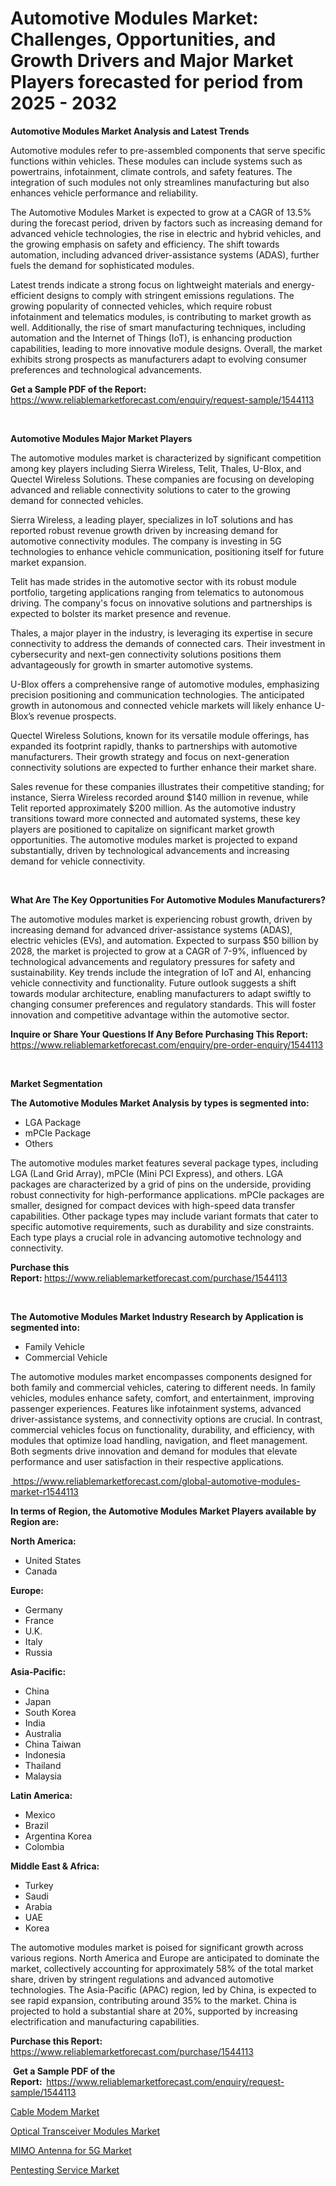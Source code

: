 <p><h1>Automotive Modules Market: Challenges, Opportunities, and Growth Drivers and Major Market Players forecasted for period from 2025 - 2032</h1></p><p><strong>Automotive Modules Market Analysis and Latest Trends</strong></p>
<p><p>Automotive modules refer to pre-assembled components that serve specific functions within vehicles. These modules can include systems such as powertrains, infotainment, climate controls, and safety features. The integration of such modules not only streamlines manufacturing but also enhances vehicle performance and reliability.</p><p>The Automotive Modules Market is expected to grow at a CAGR of 13.5% during the forecast period, driven by factors such as increasing demand for advanced vehicle technologies, the rise in electric and hybrid vehicles, and the growing emphasis on safety and efficiency. The shift towards automation, including advanced driver-assistance systems (ADAS), further fuels the demand for sophisticated modules. </p><p>Latest trends indicate a strong focus on lightweight materials and energy-efficient designs to comply with stringent emissions regulations. The growing popularity of connected vehicles, which require robust infotainment and telematics modules, is contributing to market growth as well. Additionally, the rise of smart manufacturing techniques, including automation and the Internet of Things (IoT), is enhancing production capabilities, leading to more innovative module designs. Overall, the market exhibits strong prospects as manufacturers adapt to evolving consumer preferences and technological advancements.</p></p>
<p><strong>Get a Sample PDF of the Report:&nbsp;</strong> <a href="https://www.reliablemarketforecast.com/enquiry/request-sample/1544113?utm_campaign=1840&utm_medium=2&utm_source=Github&utm_content=ia&utm_term=08042025&utm_id=automotive-modules">https://www.reliablemarketforecast.com/enquiry/request-sample/1544113</a></p>
<p>&nbsp;</p>
<p><strong>Automotive Modules Major Market Players</strong></p>
<p><p>The automotive modules market is characterized by significant competition among key players including Sierra Wireless, Telit, Thales, U-Blox, and Quectel Wireless Solutions. These companies are focusing on developing advanced and reliable connectivity solutions to cater to the growing demand for connected vehicles.</p><p>Sierra Wireless, a leading player, specializes in IoT solutions and has reported robust revenue growth driven by increasing demand for automotive connectivity modules. The company is investing in 5G technologies to enhance vehicle communication, positioning itself for future market expansion.</p><p>Telit has made strides in the automotive sector with its robust module portfolio, targeting applications ranging from telematics to autonomous driving. The company's focus on innovative solutions and partnerships is expected to bolster its market presence and revenue.</p><p>Thales, a major player in the industry, is leveraging its expertise in secure connectivity to address the demands of connected cars. Their investment in cybersecurity and next-gen connectivity solutions positions them advantageously for growth in smarter automotive systems.</p><p>U-Blox offers a comprehensive range of automotive modules, emphasizing precision positioning and communication technologies. The anticipated growth in autonomous and connected vehicle markets will likely enhance U-Blox’s revenue prospects.</p><p>Quectel Wireless Solutions, known for its versatile module offerings, has expanded its footprint rapidly, thanks to partnerships with automotive manufacturers. Their growth strategy and focus on next-generation connectivity solutions are expected to further enhance their market share.</p><p>Sales revenue for these companies illustrates their competitive standing; for instance, Sierra Wireless recorded around $140 million in revenue, while Telit reported approximately $200 million. As the automotive industry transitions toward more connected and automated systems, these key players are positioned to capitalize on significant market growth opportunities. The automotive modules market is projected to expand substantially, driven by technological advancements and increasing demand for vehicle connectivity.</p></p>
<p>&nbsp;</p>
<p><strong>What Are The Key Opportunities For Automotive Modules Manufacturers?</strong></p>
<p><p>The automotive modules market is experiencing robust growth, driven by increasing demand for advanced driver-assistance systems (ADAS), electric vehicles (EVs), and automation. Expected to surpass $50 billion by 2028, the market is projected to grow at a CAGR of 7-9%, influenced by technological advancements and regulatory pressures for safety and sustainability. Key trends include the integration of IoT and AI, enhancing vehicle connectivity and functionality. Future outlook suggests a shift towards modular architecture, enabling manufacturers to adapt swiftly to changing consumer preferences and regulatory standards. This will foster innovation and competitive advantage within the automotive sector.</p></p>
<p><strong>Inquire or Share Your Questions If Any Before Purchasing This Report:</strong> <a href="https://www.reliablemarketforecast.com/enquiry/pre-order-enquiry/1544113?utm_campaign=1840&utm_medium=2&utm_source=Github&utm_content=ia&utm_term=08042025&utm_id=automotive-modules">https://www.reliablemarketforecast.com/enquiry/pre-order-enquiry/1544113</a></p>
<p>&nbsp;</p>
<p><strong>Market Segmentation</strong></p>
<p><strong>The Automotive Modules Market Analysis by types is segmented into:</strong></p>
<p><ul><li>LGA Package</li><li>mPCIe Package</li><li>Others</li></ul></p>
<p><p>The automotive modules market features several package types, including LGA (Land Grid Array), mPCIe (Mini PCI Express), and others. LGA packages are characterized by a grid of pins on the underside, providing robust connectivity for high-performance applications. mPCIe packages are smaller, designed for compact devices with high-speed data transfer capabilities. Other package types may include variant formats that cater to specific automotive requirements, such as durability and size constraints. Each type plays a crucial role in advancing automotive technology and connectivity.</p></p>
<p><strong>Purchase this Report:&nbsp;</strong><a href="https://www.reliablemarketforecast.com/purchase/1544113?utm_campaign=1840&utm_medium=2&utm_source=Github&utm_content=ia&utm_term=08042025&utm_id=automotive-modules">https://www.reliablemarketforecast.com/purchase/1544113</a></p>
<p>&nbsp;</p>
<p><strong>The Automotive Modules Market Industry Research by Application is segmented into:</strong></p>
<p><ul><li>Family Vehicle</li><li>Commercial Vehicle</li></ul></p>
<p><p>The automotive modules market encompasses components designed for both family and commercial vehicles, catering to different needs. In family vehicles, modules enhance safety, comfort, and entertainment, improving passenger experiences. Features like infotainment systems, advanced driver-assistance systems, and connectivity options are crucial. In contrast, commercial vehicles focus on functionality, durability, and efficiency, with modules that optimize load handling, navigation, and fleet management. Both segments drive innovation and demand for modules that elevate performance and user satisfaction in their respective applications.</p></p>
<p><a href="https://www.reliablemarketforecast.com/global-automotive-modules-market-r1544113?utm_campaign=1840&utm_medium=2&utm_source=Github&utm_content=ia&utm_term=08042025&utm_id=automotive-modules">&nbsp;https://www.reliablemarketforecast.com/global-automotive-modules-market-r1544113</a></p>
<p><strong>In terms of Region, the Automotive Modules Market Players available by Region are:</strong></p>
<p>
    <p> <strong> North America: </strong>
        <ul>
            <li>United States</li>
            <li>Canada</li>
        </ul>
        </p> 
    <p> <strong> Europe: </strong>
        <ul>
            <li>Germany</li>
            <li>France</li>
            <li>U.K.</li>
            <li>Italy</li>
            <li>Russia</li>
        </ul>
        </p> 
    <p> <strong> Asia-Pacific: </strong>
        <ul>
            <li>China</li>
            <li>Japan</li>
            <li>South Korea</li>
            <li>India</li>
            <li>Australia</li>
            <li>China Taiwan</li>
            <li>Indonesia</li>
            <li>Thailand</li>
            <li>Malaysia</li>
        </ul>
        </p> 
    <p> <strong> Latin America: </strong>
        <ul>
            <li>Mexico</li>
            <li>Brazil</li>
            <li>Argentina Korea</li>
            <li>Colombia</li>
        </ul>
        </p> 
    <p> <strong> Middle East & Africa: </strong>
        <ul>
            <li>Turkey</li>
            <li>Saudi</li>
            <li>Arabia</li>
            <li>UAE</li>
            <li>Korea</li>
        </ul>
    </p>
    </p>
<p><p>The automotive modules market is poised for significant growth across various regions. North America and Europe are anticipated to dominate the market, collectively accounting for approximately 58% of the total market share, driven by stringent regulations and advanced automotive technologies. The Asia-Pacific (APAC) region, led by China, is expected to see rapid expansion, contributing around 35% to the market. China is projected to hold a substantial share at 20%, supported by increasing electrification and manufacturing capabilities.</p></p>
<p><strong>Purchase this Report: </strong><a href="https://www.reliablemarketforecast.com/purchase/1544113?utm_campaign=1840&utm_medium=2&utm_source=Github&utm_content=ia&utm_term=08042025&utm_id=automotive-modules">https://www.reliablemarketforecast.com/purchase/1544113</a></p>
<p>&nbsp;<strong>Get a Sample PDF of the Report:&nbsp;&nbsp;</strong><a href="https://www.reliablemarketforecast.com/enquiry/request-sample/1544113?utm_campaign=1840&utm_medium=2&utm_source=Github&utm_content=ia&utm_term=08042025&utm_id=automotive-modules">https://www.reliablemarketforecast.com/enquiry/request-sample/1544113</a></p>
<p><strong></strong></p>
<p><p><a href="https://github.com/vimar16th/Market-Research-Report-List-7/blob/main/cable-modem-market.md?utm_campaign=1840&utm_medium=2&utm_source=Github&utm_content=ia&utm_term=08042025&utm_id=automotive-modules">Cable Modem Market</a></p><p><a href="https://github.com/maikefelanc3/Market-Research-Report-List-1/blob/main/optical-transceiver-modules-market.md?utm_campaign=1840&utm_medium=2&utm_source=Github&utm_content=ia&utm_term=08042025&utm_id=automotive-modules">Optical Transceiver Modules Market</a></p><p><a href="https://github.com/arionmp/Market-Research-Report-List-5/blob/main/mimo-antenna-for-5g-market.md?utm_campaign=1840&utm_medium=2&utm_source=Github&utm_content=ia&utm_term=08042025&utm_id=automotive-modules">MIMO Antenna for 5G Market</a></p><p><a href="https://github.com/fahieraudau9/Market-Research-Report-List-1/blob/main/pentesting-service-market.md?utm_campaign=1840&utm_medium=2&utm_source=Github&utm_content=ia&utm_term=08042025&utm_id=automotive-modules">Pentesting Service Market</a></p></p>
